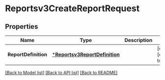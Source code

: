 # Reportsv3CreateReportRequest

## Properties
Name | Type | Description | Notes
------------ | ------------- | ------------- | -------------
**ReportDefinition** | [***Reportsv3ReportDefinition**](reportsv3ReportDefinition.md) |  | [optional] [default to null]

[[Back to Model list]](../README.md#documentation-for-models) [[Back to API list]](../README.md#documentation-for-api-endpoints) [[Back to README]](../README.md)

